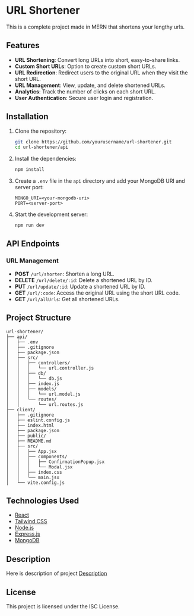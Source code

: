 # URL Shortener

This is a complete project made in MERN that shortens your lengthy urls.

## Features

- **URL Shortening**: Convert long URLs into short, easy-to-share links.
- **Custom Short URLs**: Option to create custom short URLs.
- **URL Redirection**: Redirect users to the original URL when they visit the short URL.
- **URL Management**: View, update, and delete shortened URLs.
- **Analytics**: Track the number of clicks on each short URL.
- **User Authentication**: Secure user login and registration.

## Installation

1. Clone the repository:
   ```sh
   git clone https://github.com/yourusername/url-shortener.git
   cd url-shortener/api
   ```

2. Install the dependencies:
   ```sh
   npm install
   ```

3. Create a `.env` file in the `api` directory and add your MongoDB URI and server port:
   ```env
   MONGO_URI=<your-mongodb-uri>
   PORT=<server-port>
   ```

4. Start the development server:
   ```sh
   npm run dev
   ```

## API Endpoints

### URL Management
- **POST** `/url/shorten`: Shorten a long URL.
- **DELETE** `/url/delete/:id`: Delete a shortened URL by ID.
- **PUT** `/url/update/:id`: Update a shortened URL by ID.
- **GET** `/url/:code`: Access the original URL using the short URL code.
- **GET** `/url/allUrls`: Get all shortened URLs.

## Project Structure

```
url-shortener/
├── api/
│   ├── .env
│   ├── .gitignore
│   ├── package.json
│   ├── src/
│   │   ├── controllers/
│   │   │   └── url.controller.js
│   │   ├── db/
│   │   │   └── db.js
│   │   ├── index.js
│   │   ├── models/
│   │   │   └── url.model.js
│   │   └── routes/
│   │       └── url.routes.js
├── client/
│   ├── .gitignore
│   ├── eslint.config.js
│   ├── index.html
│   ├── package.json
│   ├── public/
│   ├── README.md
│   ├── src/
│   │   ├── App.jsx
│   │   ├── components/
│   │   │   ├── ConfirmationPopup.jsx
│   │   │   └── Modal.jsx
│   │   ├── index.css
│   │   └── main.jsx
│   └── vite.config.js
```

## Technologies Used

- [React](https://reactjs.org/)
- [Tailwind CSS](https://tailwindcss.com/)
- [Node.js](https://nodejs.org/)
- [Express.js](https://expressjs.com/)
- [MongoDB](https://www.mongodb.com/)


## Description

Here is description of project [Description](https://roadmap.sh/projects/url-shortening-service)

## License

This project is licensed under the ISC License.

